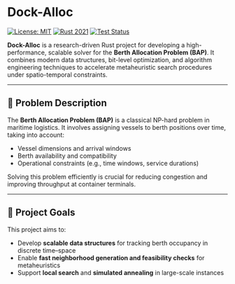 # Dock-Alloc

[![License: MIT](https://img.shields.io/badge/license-MIT-green.svg)](LICENSE)
[![Rust 2021](https://img.shields.io/badge/Rust-Edition%202021-orange.svg)](https://doc.rust-lang.org/edition-guide/rust-2021/)
[![Test Status](https://img.shields.io/github/actions/workflow/status/FelixKahle/dock-alloc/test.yml?label=tests)](https://github.com/FelixKahle/dock-alloc/actions/workflows/test.yml)

**Dock-Alloc** is a research-driven Rust project for developing a high-performance,
scalable solver for the **Berth Allocation Problem (BAP)**.
It combines modern data structures, bit-level optimization, and algorithm engineering techniques
to accelerate metaheuristic search procedures under spatio-temporal constraints.

---

## 🚢 Problem Description

The **Berth Allocation Problem (BAP)** is a classical NP-hard problem in maritime logistics.
It involves assigning vessels to berth positions over time, taking into account:

- Vessel dimensions and arrival windows
- Berth availability and compatibility
- Operational constraints (e.g., time windows, service durations)

Solving this problem efficiently is crucial for reducing congestion and improving
throughput at container terminals.

---

## 🎯 Project Goals

This project aims to:

- Develop **scalable data structures** for tracking berth occupancy in discrete time–space
- Enable **fast neighborhood generation and feasibility checks** for metaheuristics
- Support **local search** and **simulated annealing** in large-scale instances
